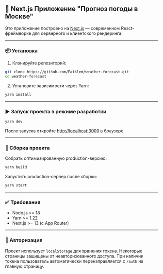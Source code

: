 ## 🚀 Next.js Приложение "Прогноз погоды в Москве"

Это приложение построено на [Next.js](https://nextjs.org/) — современном React-фреймворке для серверного и клиентского рендеринга.

---

### 📦 Установка

1. Клонируйте репозиторий:

```bash
git clone https://github.com/Faiklem/weather-forecast.git
cd weather-forecast
```

2. Установите зависимости через Yarn:

```bash
yarn install
```

---

### ▶️ Запуск проекта в режиме разработки

```bash
yarn dev
```

После запуска откройте [http://localhost:3000](http://localhost:3000) в браузере.

---

### 🔧 Сборка проекта

Собрать оптимизированную production-версию:

```bash
yarn build
```

Запустить production-сервер после сборки:

```bash
yarn start
```

---

### ✅ Требования

* Node.js >= 18
* Yarn >= 1.22
* Next.js >= 13 (с App Router)

---

### 🔐 Авторизация

Проект использует `localStorage` для хранения токена. Некоторые страницы защищены от неавторизованного доступа. При наличии токена пользователь автоматически перенаправляется с `/auth` на главную страницу.
